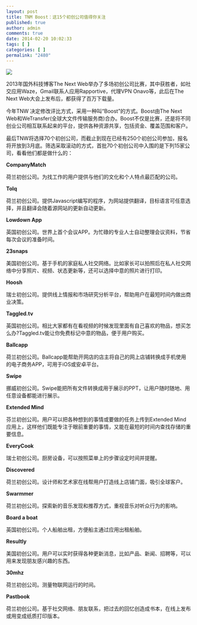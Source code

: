 ```yaml
---
layout: post
title: TNM Boost：这15个初创公司值得你关注
published: true
author: admin
comments: true
date: 2014-02-20 10:02:33
tags: [ ]
categories: [ ]
permalink: "2480"
---
```

![][1]

2013年国外科技博客The Next Web举办了多场初创公司比赛，其中获胜者，如社交应用Waze，Gmail联系人应用Rapportive，代理VPN Onavo等，此后在The Next Web大会上发布后，都获得了百万下载量。

今年TNW 决定修改评比方式，采用一种叫“Boost”的方式。Boost由The Next Web和WeTransfer(全球大文件传输服务商)合办。Boost不仅是比赛，还是将不同创业公司相互联系起来的平台，提供各种资源共享，包括资金、覆盖范围和客户。

最后TNW将选择70个初创公司，而截止到现在已经有250个初创公司参加，报名将开放到3月底。筛选采取滚动的方式，首批70个初创公司中入围的是下列15家公司，看看他们都是做什么的：

**CompanyMatch**

荷兰初创公司。为找工作的用户提供与他们的文化和个人特点最匹配的公司。

**Tolq**

荷兰初创公司。提供Javascript编写的程序，为网站提供翻译，目标语言可任意选择，并且翻译会随着源网站的更新自动更新。

**Lowdown App**

英国初创公司。世界上首个会议APP。为忙碌的专业人士自动整理会议资料，节省每次会议的准备时间。

**23snaps**

美国初创公司。基于手机的家庭私人社交网络。比如家长可以拍照后在私人社交网络中分享照片、视频、状态更新等，还可以选择中意的照片进行打印。

**Hoosh**

瑞士初创公司。提供线上情报和市场研究分析平台，帮助用户在最短时间内做出商业决策。

**Taggled.tv**

英国初创公司。相比大家都有在看视频的时候发现里面有自己喜欢的物品，想买怎么办?Taggled.tv能让你免费标记中意的物品，便于用户购买。

**Ballcapp**

荷兰初创公司。Ballcapp能帮助开网店的店主将自己的网上店铺转换成手机使用的电子商务APP，可用于iOS或安卓平台。

**Swipe**

挪威初创公司。Swipe能把所有文件转换成用于展示的PPT，让用户随时随地、用任意设备都能进行展示。

**Extended Mind**

芬兰初创公司。用户可以把各种想到的事情或要做的任务上传到Extended Mind应用上，这样他们既能专注于眼前重要的事情，又能在最短的时间内查找存储的重要信息。

**EveryCook**

瑞士初创公司。厨房设备，可以按照菜单上的步骤设定时间并提醒。

**Discovered**

荷兰初创公司。设计师和艺术家在线帮用户打造线上店铺门面，吸引全球客户。

**Swarmmer**

荷兰初创公司。探索新的音乐发现和推荐方式，重视音乐对听众行为的影响。

**Board a boat**

英国初创公司。个人船舶出租，方便船主通过应用出租船舶。

**Resultly**

美国初创公司。用户可以实时获得各种更新消息，比如产品、新闻、招聘等，可以用来发现朋友感兴趣的东西。

**30mhz**

荷兰初创公司。测量物联网运行的时间。

**Pastbook**

荷兰初创公司。基于社交网络、朋友联系，把过去的回忆创造成书本，在线上发布或用变成纸质打印版本。

 [1]: http://yongz.com/yz/wp-content/uploads/2014/04/412f33c3f14afc7ac5431e30689d4b85.jpg